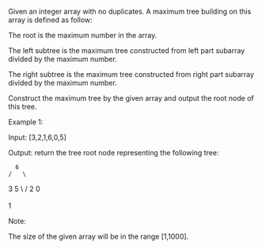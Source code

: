 Given an integer array with no duplicates. A maximum tree building on this array is defined as follow:

The root is the maximum number in the array.

The left subtree is the maximum tree constructed from left part subarray divided by the maximum number.

The right subtree is the maximum tree constructed from right part subarray divided by the maximum number.

Construct the maximum tree by the given array and output the root node of this tree.

Example 1:

Input: [3,2,1,6,0,5]

Output: return the tree root node representing the following tree:

      6
    /   \
   3     5
    \    /
     2  0   
       \
        1
        
Note:

The size of the given array will be in the range [1,1000].
